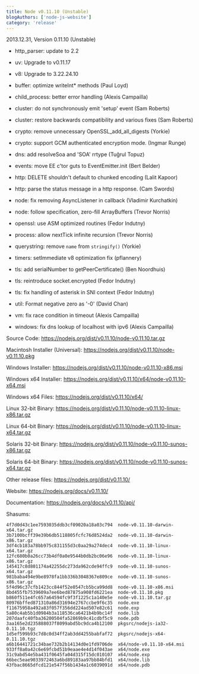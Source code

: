 ```yaml
---
title: Node v0.11.10 (Unstable)
blogAuthors: ['node-js-website']
category: 'release'
---
```


2013.12.31, Version 0.11.10 (Unstable)

* http_parser: update to 2.2

* uv: Upgrade to v0.11.17

* v8: Upgrade to 3.22.24.10

* buffer: optimize writeInt* methods (Paul Loyd)

* child_process: better error handling (Alexis Campailla)

* cluster: do not synchronously emit 'setup' event (Sam Roberts)

* cluster: restore backwards compatibility and various fixes (Sam Roberts)

* crypto: remove unnecessary OpenSSL_add_all_digests (Yorkie)

* crypto: support GCM authenticated encryption mode. (Ingmar Runge)

* dns: add resolveSoa and 'SOA' rrtype (Tuğrul Topuz)

* events: move EE c'tor guts to EventEmitter.init (Bert Belder)

* http: DELETE shouldn't default to chunked encoding (Lalit Kapoor)

* http: parse the status message in a http response. (Cam Swords)

* node: fix removing AsyncListener in callback (Vladimir Kurchatkin)

* node: follow specification, zero-fill ArrayBuffers (Trevor Norris)

* openssl: use ASM optimized routines (Fedor Indutny)

* process: allow nextTick infinite recursion (Trevor Norris)

* querystring: remove `name` from `stringify()` (Yorkie)

* timers: setImmediate v8 optimization fix (pflannery)

* tls: add serialNumber to getPeerCertificate() (Ben Noordhuis)

* tls: reintroduce socket.encrypted (Fedor Indutny)

* tls: fix handling of asterisk in SNI context (Fedor Indutny)

* util: Format negative zero as '-0' (David Chan)

* vm: fix race condition in timeout (Alexis Campailla)

* windows: fix dns lookup of localhost with ipv6 (Alexis Campailla)

Source Code: https://nodejs.org/dist/v0.11.10/node-v0.11.10.tar.gz

Macintosh Installer (Universal): https://nodejs.org/dist/v0.11.10/node-v0.11.10.pkg

Windows Installer: https://nodejs.org/dist/v0.11.10/node-v0.11.10-x86.msi

Windows x64 Installer: https://nodejs.org/dist/v0.11.10/x64/node-v0.11.10-x64.msi

Windows x64 Files: https://nodejs.org/dist/v0.11.10/x64/

Linux 32-bit Binary: https://nodejs.org/dist/v0.11.10/node-v0.11.10-linux-x86.tar.gz

Linux 64-bit Binary: https://nodejs.org/dist/v0.11.10/node-v0.11.10-linux-x64.tar.gz

Solaris 32-bit Binary: https://nodejs.org/dist/v0.11.10/node-v0.11.10-sunos-x86.tar.gz

Solaris 64-bit Binary: https://nodejs.org/dist/v0.11.10/node-v0.11.10-sunos-x64.tar.gz

Other release files: https://nodejs.org/dist/v0.11.10/

Website: https://nodejs.org/docs/v0.11.10/

Documentation: https://nodejs.org/docs/v0.11.10/api/

Shasums:

```
4f7d0d43c1ee7593035ddb3cf09020a18a03c794  node-v0.11.10-darwin-x64.tar.gz
3b7100bcff39e39b6db5118805fcfc76d8524da2  node-v0.11.10-darwin-x86.tar.gz
3df4cb183a78bb975c831155d3c0aa29a274dec4  node-v0.11.10-linux-x64.tar.gz
12fc680b0a26cc73b4df0a0e9544b0db2bc06e96  node-v0.11.10-linux-x86.tar.gz
145417c8d801174a42255dc273da962cde94ffc9  node-v0.11.10-sunos-x64.tar.gz
981baba494e9be8978fa1bb336b3048367e809ce  node-v0.11.10-sunos-x86.tar.gz
5f4d96c37cfb1423cc844f52e0547cb5bca99dd8  node-v0.11.10-x86.msi
8bd455fb7539609a7ee6bed87875a908fd6221ea  node-v0.11.10.pkg
b860f511e4fc657a64594fc9f3f1225c1a140e5e  node-v0.11.10.tar.gz
80976bffed871310a86d31694e2767ccbe9f6c35  node.exe
f11675958a492a83f057f356dd224ad507e82c61  node.exp
5a80c4ab5b1d0984b3a118536ca6421b4b9bc14f  node.lib
207daafc40fba36200504fa52869b9c41cdbf5c9  node.pdb
3aa165e2d235888037f8099abd5bc9dca4b12100  pkgsrc/nodejs-ia32-0.11.10.tgz
1d5ef599b93c7d8c0d34ff2ab3dd4255babfaf72  pkgsrc/nodejs-x64-0.11.10.tgz
a6b16441721c34bae732b2b14134d0e1fd9706de  x64/node-v0.11.10-x64.msi
933ff8a0a42c6e69fcbd51b9eaae4e4d14f043ae  x64/node.exe
31c9abd54e5ba431f0645fa04d315f15dc010107  x64/node.exp
66bec5eae9033972463a6bd89183aa97bb84bfd1  x64/node.lib
43fbac8665dfcd121e547f56b1434a1c6039091d  x64/node.pdb
```
